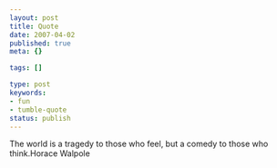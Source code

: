 ```yaml
---
layout: post
title: Quote
date: 2007-04-02
published: true
meta: {}

tags: []

type: post
keywords:
- fun
- tumble-quote
status: publish
---
```

<!-- blockquote  -->The world is a tragedy to those who feel, but a comedy to those who think.<!-- endblockquote  -->Horace Walpole
